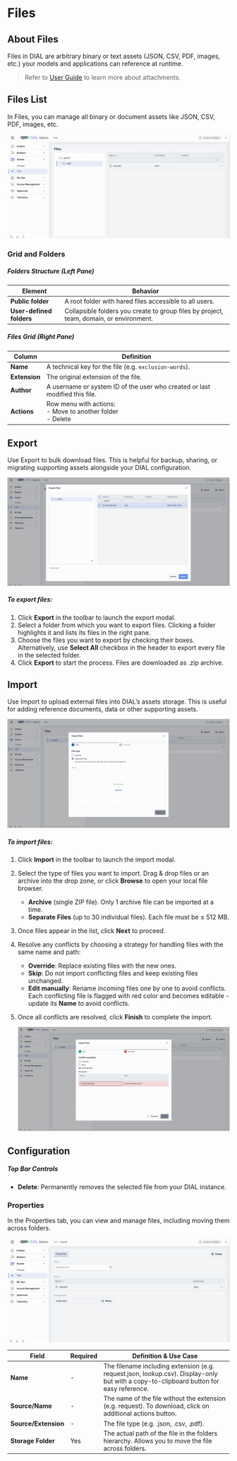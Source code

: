 # Files

## About Files

Files in DIAL are arbitrary binary or text assets (JSON, CSV, PDF, images, etc.) your models and applications can reference at runtime.

> Refer to [User Guide](/docs/tutorials/0.user-guide.md#attachments) to learn more about attachments.

## Files List

In Files, you can manage all binary or document assets like JSON, CSV, PDF, images, etc.

![ ](img/img_35.png)

### Grid and Folders

##### Folders Structure (Left Pane)

| Element                  | Behavior                                                                                |
|--------------------------|-----------------------------------------------------------------------------------------|
| **Public folder**        | A root folder with hared files accessible to all users.                              |
| **User-defined folders** | Collapsible folders you create to group files by project, team, domain, or environment. |

##### Files Grid (Right Pane)

| Column            | Definition                                                                      |
|-------------------|---------------------------------------------------------------------------------|
| **Name**          | A technical key for the file (e.g. `exclusion-words`).                            |
| **Extension**     | The original extension of the file.                                             |
| **Author**        | A username or system ID of the user who created or last modified this file.                 |
| **Actions** | Row menu with actions: <br /> - Move to another folder<br />- Delete  |

## Export

Use Export to bulk download files. This is helpful for backup, sharing, or migrating supporting assets alongside your DIAL configuration.

![ ](img/img_49.png)

##### To export files:

1. Click **Export** in the toolbar to launch the export modal.
2. Select a folder from which you want to export files. Clicking a folder highlights it and lists its files in the right pane.
3. Choose the files you want to export by checking their boxes. Alternatively, use **Select All** checkbox in the header to export every file in the selected folder.
4. Click **Export** to start the process. Files are downloaded as .zip archive.

## Import

Use Import to upload external files into DIAL’s assets storage. This is useful for adding reference documents, data or other supporting assets.

![](img/img_50.png)

##### To import files:

1. Click **Import** in the toolbar to launch the import modal.
2. Select the type of files you want to import. Drag & drop files or an archive into the drop zone, or click **Browse** to open your local file browser.
    * **Archive** (single ZIP file). Only 1 archive file can be imported at a time.
    * **Separate Files** (up to 30 individual files). Each file must be ≤ 512 MB.
3. Once files appear in the list, click **Next** to proceed.
4. Resolve any conflicts by choosing a strategy for handling files with the same name and path:
   * **Override**: Replace existing files with the new ones.
   * **Skip**: Do not import conflicting files and keep existing files unchanged.
   * **Edit manually**: Rename incoming files one by one to avoid conflicts. Each conflicting file is flagged with red color and becomes editable - update its **Name** to avoid conflicts.
5. Once all conflicts are resolved, click **Finish** to complete the import.

    ![](img/img_51.png)

## Configuration

##### Top Bar Controls

* **Delete**: Permanently removes the selected file from your DIAL instance.

### Properties

In the Properties tab, you can view and manage files, including moving them across folders.

![](img/img_36.png)


| Field                | Required | Definition & Use Case    |
|----------------------|-----------|-------------------------------------|
| **Name**             | -         | The filename including extension (e.g. request.json, lookup.csv). Display-only but with a copy-to-clipboard button for easy reference. |
| **Source/Name**      | -         | The name of the file without the extension (e.g. request). To download, click on additional actions button.|
| **Source/Extension** | -         | The file type (e.g. .json, .csv, .pdf).   |
| **Storage Folder**   | Yes   | The actual path of the file in the folders hierarchy. Allows you to move the file across folders. |  

